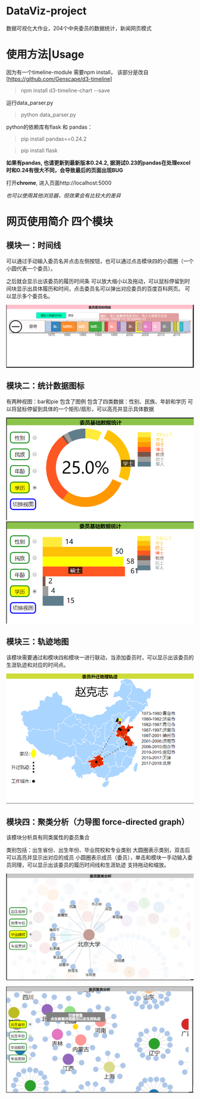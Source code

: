 # DataViz-project
数据可视化大作业，204个中央委员的数据统计，新闻网页模式

# 使用方法|Usage
因为有一个timeline-module 需要npm install， 该部分是改自[https://github.com/Genscape/d3-timeline]

> npm install d3-timeline-chart --save

运行data_parser.py

> python data_parser.py

python的依赖库有flask 和 pandas：

> pip install pandas==0.24.2

> pip install flask

**如果有pandas, 也请更新到最新版本0.24.2, 据测试0.23的pandas在处理excel时和0.24有很大不同，会导致最后的页面出现BUG**

打开**chrome**, 进入页面http://localhost:5000

*也可以使用其他浏览器，但效果会有比较大的差异*

# 网页使用简介 四个模块
## 模块一：时间线
可以通过手动输入委员名并点击左侧按钮，也可以通过点击模块四的小圆圈（一个小圆代表一个委员）。

之后就会显示出该委员的履历时间条
可以放大缩小以及拖动，可以鼠标停留到时间块显示出具体履历和时间，点击委员名可以弹出对应委员的百度百科网页。
可以显示多个委员名。

![展示图](https://github.com/TissueC/DataViz-project/blob/master/images/%E6%A8%A1%E5%9D%97%E4%B8%80.png)

## 模块二：统计数据图标
有两种视图：bar和pie 包含了图例
包含了四类数据：性别、民族、年龄和学历
可以将鼠标停留到具体的一个矩形/扇形，可以高亮并显示具体数据

![展示图](https://github.com/TissueC/DataViz-project/blob/master/images/%E6%A8%A1%E5%9D%97%E4%BA%8C1.png)
![展示图](https://github.com/TissueC/DataViz-project/blob/master/images/%E6%A8%A1%E5%9D%97%E4%BA%8C2.png)

## 模块三：轨迹地图
该模块需要通过和模块四和模块一进行联动，当添加委员时，可以显示出该委员的生涯轨迹和对应的时间点。

![展示图](https://github.com/TissueC/DataViz-project/blob/master/images/%E6%A8%A1%E5%9D%97%E4%B8%89.png)

## 模块四：聚类分析（力导图 force-directed graph）
该模块分析具有同类属性的委员集合

类别包括：出生省份、出生年份、毕业院校和专业类别
大圆圈表示类别，双击后可以高亮并显示出对应的成员
小圆圈表示成员（委员），单击和模块一手动输入委员同理，可以显示出该委员的履历时间线和生涯轨迹
支持拖动和缩放。

![展示图](https://github.com/TissueC/DataViz-project/blob/master/images/%E6%A8%A1%E5%9D%97%E5%9B%9B1.png)

![展示图](https://github.com/TissueC/DataViz-project/blob/master/images/%E6%A8%A1%E5%9D%97%E5%9B%9B2.png)

